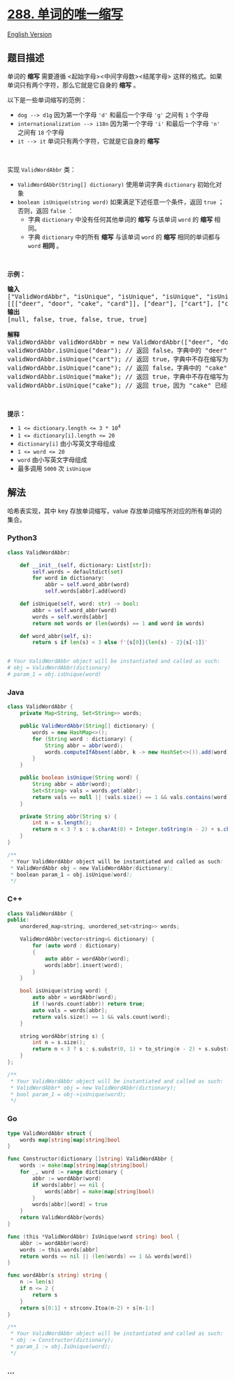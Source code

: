 # [288. 单词的唯一缩写](https://leetcode.cn/problems/unique-word-abbreviation)

[English Version](/solution/0200-0299/0288.Unique%20Word%20Abbreviation/README_EN.md)

## 题目描述

<!-- 这里写题目描述 -->

<p>单词的 <strong>缩写</strong> 需要遵循 <起始字母><中间字母数><结尾字母> 这样的格式。如果单词只有两个字符，那么它就是它自身的 <strong>缩写</strong> 。</p>

<p>以下是一些单词缩写的范例：</p>

<ul>
	<li><code>dog --> d1g</code> 因为第一个字母 <code>'d'</code> 和最后一个字母 <code>'g'</code> 之间有 <code>1</code> 个字母</li>
	<li><code>internationalization --> i18n</code> 因为第一个字母 <code>'i'</code> 和最后一个字母 <code>'n'</code> 之间有 <code>18</code> 个字母</li>
	<li><code>it --> it</code> 单词只有两个字符，它就是它自身的 <strong>缩写</strong></li>
</ul>

<p> </p>

<p>实现 <code>ValidWordAbbr</code> 类：</p>

<ul>
	<li><code>ValidWordAbbr(String[] dictionary)</code> 使用单词字典 <code>dictionary</code> 初始化对象</li>
	<li><code>boolean isUnique(string word)</code> 如果满足下述任意一个条件，返回 <code>true</code> ；否则，返回 <code>false</code> ：
	<ul>
		<li>字典 <code>dictionary</code> 中没有任何其他单词的 <strong>缩写</strong> 与该单词 <code>word</code> 的 <strong>缩写</strong> 相同。</li>
		<li>字典 <code>dictionary</code> 中的所有 <strong>缩写</strong> 与该单词 <code>word</code> 的 <strong>缩写</strong> 相同的单词都与 <code>word</code> <strong>相同</strong> 。</li>
	</ul>
	</li>
</ul>

<p> </p>

<p><strong>示例：</strong></p>

<pre>
<strong>输入</strong>
["ValidWordAbbr", "isUnique", "isUnique", "isUnique", "isUnique", "isUnique"]
[[["deer", "door", "cake", "card"]], ["dear"], ["cart"], ["cane"], ["make"], ["cake"]]
<strong>输出
</strong>[null, false, true, false, true, true]

<strong>解释</strong>
ValidWordAbbr validWordAbbr = new ValidWordAbbr(["deer", "door", "cake", "card"]);
validWordAbbr.isUnique("dear"); // 返回 false，字典中的 "deer" 与输入 "dear" 的缩写都是 "d2r"，但这两个单词不相同
validWordAbbr.isUnique("cart"); // 返回 true，字典中不存在缩写为 "c2t" 的单词
validWordAbbr.isUnique("cane"); // 返回 false，字典中的 "cake" 与输入 "cane" 的缩写都是 "c2e"，但这两个单词不相同
validWordAbbr.isUnique("make"); // 返回 true，字典中不存在缩写为 "m2e" 的单词
validWordAbbr.isUnique("cake"); // 返回 true，因为 "cake" 已经存在于字典中，并且字典中没有其他缩写为 "c2e" 的单词
</pre>

<p> </p>

<p><strong>提示：</strong></p>

<ul>
	<li><code>1 <= dictionary.length <= 3 * 10<sup>4</sup></code></li>
	<li><code>1 <= dictionary[i].length <= 20</code></li>
	<li><code>dictionary[i]</code> 由小写英文字母组成</li>
	<li><code>1 <= word <= 20</code></li>
	<li><code>word</code> 由小写英文字母组成</li>
	<li>最多调用 <code>5000</code> 次 <code>isUnique</code></li>
</ul>

## 解法

<!-- 这里可写通用的实现逻辑 -->

哈希表实现，其中 key 存放单词缩写，value 存放单词缩写所对应的所有单词的集合。

<!-- tabs:start -->

### **Python3**

<!-- 这里可写当前语言的特殊实现逻辑 -->

```python
class ValidWordAbbr:

    def __init__(self, dictionary: List[str]):
        self.words = defaultdict(set)
        for word in dictionary:
            abbr = self.word_abbr(word)
            self.words[abbr].add(word)

    def isUnique(self, word: str) -> bool:
        abbr = self.word_abbr(word)
        words = self.words[abbr]
        return not words or (len(words) == 1 and word in words)

    def word_abbr(self, s):
        return s if len(s) < 3 else f'{s[0]}{len(s) - 2}{s[-1]}'


# Your ValidWordAbbr object will be instantiated and called as such:
# obj = ValidWordAbbr(dictionary)
# param_1 = obj.isUnique(word)
```

### **Java**

<!-- 这里可写当前语言的特殊实现逻辑 -->

```java
class ValidWordAbbr {
    private Map<String, Set<String>> words;

    public ValidWordAbbr(String[] dictionary) {
        words = new HashMap<>();
        for (String word : dictionary) {
            String abbr = abbr(word);
            words.computeIfAbsent(abbr, k -> new HashSet<>()).add(word);
        }
    }

    public boolean isUnique(String word) {
        String abbr = abbr(word);
        Set<String> vals = words.get(abbr);
        return vals == null || (vals.size() == 1 && vals.contains(word));
    }

    private String abbr(String s) {
        int n = s.length();
        return n < 3 ? s : s.charAt(0) + Integer.toString(n - 2) + s.charAt(n - 1);
    }
}

/**
 * Your ValidWordAbbr object will be instantiated and called as such:
 * ValidWordAbbr obj = new ValidWordAbbr(dictionary);
 * boolean param_1 = obj.isUnique(word);
 */
```

### **C++**

```cpp
class ValidWordAbbr {
public:
    unordered_map<string, unordered_set<string>> words;

    ValidWordAbbr(vector<string>& dictionary) {
        for (auto word : dictionary)
        {
            auto abbr = wordAbbr(word);
            words[abbr].insert(word);
        }
    }

    bool isUnique(string word) {
        auto abbr = wordAbbr(word);
        if (!words.count(abbr)) return true;
        auto vals = words[abbr];
        return vals.size() == 1 && vals.count(word);
    }

    string wordAbbr(string s) {
        int n = s.size();
        return n < 3 ? s : s.substr(0, 1) + to_string(n - 2) + s.substr(n - 1, 1);
    }
};

/**
 * Your ValidWordAbbr object will be instantiated and called as such:
 * ValidWordAbbr* obj = new ValidWordAbbr(dictionary);
 * bool param_1 = obj->isUnique(word);
 */
```

### **Go**

```go
type ValidWordAbbr struct {
	words map[string]map[string]bool
}

func Constructor(dictionary []string) ValidWordAbbr {
	words := make(map[string]map[string]bool)
	for _, word := range dictionary {
		abbr := wordAbbr(word)
		if words[abbr] == nil {
			words[abbr] = make(map[string]bool)
		}
		words[abbr][word] = true
	}
	return ValidWordAbbr{words}
}

func (this *ValidWordAbbr) IsUnique(word string) bool {
	abbr := wordAbbr(word)
	words := this.words[abbr]
	return words == nil || (len(words) == 1 && words[word])
}

func wordAbbr(s string) string {
	n := len(s)
	if n <= 2 {
		return s
	}
	return s[0:1] + strconv.Itoa(n-2) + s[n-1:]
}

/**
 * Your ValidWordAbbr object will be instantiated and called as such:
 * obj := Constructor(dictionary);
 * param_1 := obj.IsUnique(word);
 */
```

### **...**

```

```

<!-- tabs:end -->
